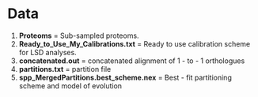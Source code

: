 # Data

 1. **Proteoms** = Sub-sampled proteoms. 
 2. **Ready_to_Use_My_Calibrations.txt** = Ready to use calibration scheme for LSD analyses.
 3. **concatenated.out** = concatenated alignment of 1 - to - 1 orthologues
 4. **partitions.txt** = partition file
 5. **spp_MergedPartitions.best_scheme.nex** = Best - fit partitioning scheme and model of evolution
